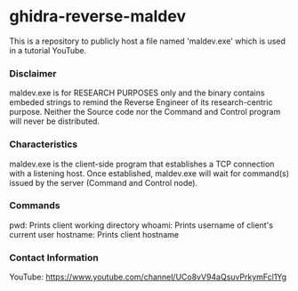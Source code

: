 # ghidra-reverse-maldev
This is a repository to publicly host a file named 'maldev.exe' which is used in a tutorial YouTube.

### Disclaimer
maldev.exe is for RESEARCH PURPOSES only and the binary contains embeded strings to remind the Reverse Engineer of its research-centric purpose.  Neither the Source code nor the Command and Control program will never be distributed.

### Characteristics
maldev.exe is the client-side program that establishes a TCP connection with a listening host.  Once established, maldev.exe will wait for command(s) issued by the server (Command and Control node).

### Commands
pwd: Prints client working directory
whoami: Prints username of client's current user
hostname: Prints client hostname

### Contact Information
YouTube: https://www.youtube.com/channel/UCo8vV94aQsuvPrkymFcl1Yg

